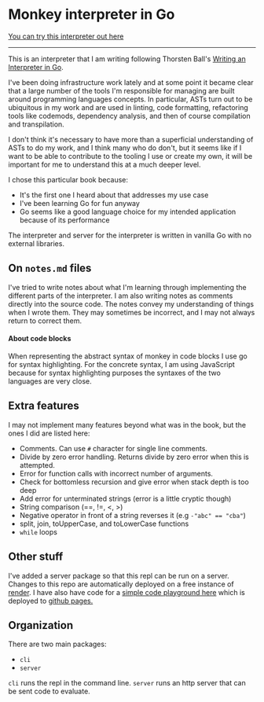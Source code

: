 # Monkey interpreter in Go

[You can try this interpreter out here](https://stilt0n.github.io/monkey-client/)

---

This is an interpreter that I am writing following Thorsten Ball's [Writing an Interpreter in Go](https://interpreterbook.com/).

I've been doing infrastructure work lately and at some point it became clear that a large number of the tools I'm responsible for managing are built around programming languages concepts. In particular, ASTs turn out to be ubiquitous in my work and are used in linting, code formatting, refactoring tools like codemods, dependency analysis, and then of course compilation and transpilation.

I don't think it's necessary to have more than a superficial understanding of ASTs to do my work, and I think many who do don't, but it seems like if I want to be able to contribute to the tooling I use or create my own, it will be important for me to understand this at a much deeper level.

I chose this particular book because:

- It's the first one I heard about that addresses my use case
- I've been learning Go for fun anyway
- Go seems like a good language choice for my intended application because of its performance

The interpreter and server for the interpreter is written in vanilla Go with no external libraries.

## On `notes.md` files

I've tried to write notes about what I'm learning through implementing the different parts of the interpreter. I am also writing notes as comments directly into the source code. The notes convey my understanding of things when I wrote them. They may sometimes be incorrect, and I may not always return to correct them.

#### About code blocks

When representing the abstract syntax of monkey in code blocks
I use go for syntax highlighting. For the concrete syntax, I
am using JavaScript because for syntax highlighting purposes
the syntaxes of the two languages are very close.

## Extra features

I may not implement many features beyond what was in the book, but the ones I did are listed here:

- Comments. Can use `#` character for single line comments.
- Divide by zero error handling. Returns divide by zero error when this is attempted.
- Error for function calls with incorrect number of arguments.
- Check for bottomless recursion and give error when stack depth is too deep
- Add error for unterminated strings (error is a little cryptic though)
- String comparison (==, !=, <, >)
- Negative operator in front of a string reverses it (e.g `-"abc" == "cba"`)
- split, join, toUpperCase, and toLowerCase functions
- `while` loops

## Other stuff

I've added a server package so that this repl can be run on a
server. Changes to this repo are automatically deployed on a free instance
of [render](https://render.com/). I have also have code for a
[simple code playground here](https://github.com/stilt0n/monkey-client) which
is deployed to [github pages.](https://stilt0n.github.io/monkey-client/)

## Organization

There are two main packages:

- `cli`
- `server`

`cli` runs the repl in the command line. `server` runs an http server that can be sent code to evaluate.
